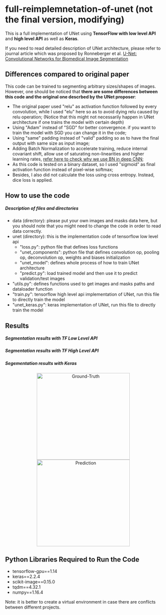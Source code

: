 # full-reimplemnetation-of-unet (not the final version, modifying)
This is a full implementation of UNet using **TensorFlow with low level API** and **high level API** as well as **Keras**.

If you need to read detailed description of UNet architecture, please refer to journal article which was proposed by Ronneberger et al. [U-Net: Convolutional Networks for Biomedical Image Segmentation](https://arxiv.org/pdf/1505.04597.pdf)

## Differences compared to original paper
This code can be trained to segmenting arbitrary sizes/shapes of images. However, one should be noticed that **there are some differences between this code and the original one descrbed by the UNet proposer**:
* The original paper used "relu" as activation function followed by every convolution, while I used "elu" here so as to avoid dying relu caused by relu operation; (Notice that this might not necessarily happen in UNet architecture if one trains the model with certain depth)
* Using "Adam" instead of "SGD" for better convergence. if you want to train the model with SGD you can change it in the code;
* Using "same" padding instead of "valid" padding so as to have the final output with same size as input image;
* Adding Batch Normalization to accelerate training, reduce internal covariant shift, allow use of saturating non-linearities and higher learning rates, [refer here to check why we use BN in deep CNN](https://gist.github.com/shagunsodhani/4441216a298df0fe6ab0);
* As this code is tested on a binary dataset, so I used "sigmoid" as final activation function instead of pixel-wise softmax;
* Besides, I also did not calculate the loss using cross entropy. Instead, dice loss is applied.

## How to use the code
##### Description of files and directories
- data (directory): please put your own images and masks data here, but you should note that you might need to change the code in order to read data correctly.
- unet (directory): this is the implementation code of tensorflow low level api
  - "loss.py": python file that defines loss functions
  - "unet_components": python file that defines convolution op, pooling op, deconvolution op, weights and biases initialization
  - "unet_model": defines whole process of how to train UNet architecture
  - "predict.py": load trained model and then use it to predict validation/test images
- "utils.py": defines functions used to get images and masks paths and dataloader function
- "train.py": tensorflow high level api implementation of UNet, run this file to directly train the model
- "unet_keras.py": keras implementation of UNet, run this file to directly train the model

## Results
##### Segmentation results with TF Low Level API


##### Segmentation results with TF High Level API


##### Segementation results with Keras
<figure align="center">
	<img src="https://github.com/JielongZ/full-reimplemnetation-of-unet/blob/master/images/Ground%20Truth.png" alt="Ground-Truth"  width="300" height="280" title="Ground-Truth">
	<img src="https://github.com/JielongZ/full-reimplemnetation-of-unet/blob/master/images/predictions.png" alt="Prediction"  width="300" height="280">
</figure>

## Python Libraries Required to Run the Code
* tensorflow-gpu==1.14
* keras==2.2.4
* scikit-image==0.15.0
* tqdm==4.32.1
* numpy==1.16.4

Note: it is better to create a virtual environment in case there are conflicts between different projects.
